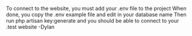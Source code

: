 To connect to the website, you must add your .env file to the project
When done, you copy the .env example file and edit in your database name
Then run php artisan key:generate and you should be able to connect to your
.test website
-Dylan